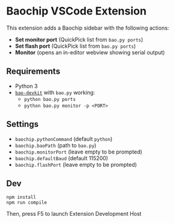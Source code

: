 # Baochip VSCode Extension

This extension adds a Baochip sidebar with the following actions:
- **Set monitor port** (QuickPick list from `bao.py ports`)
- **Set flash port** (QuickPick list from `bao.py ports`)
- **Monitor** (opens an in-editor webview showing serial output)

## Requirements
- Python 3
- [`bao-devkit`](https://github.com/baochip/bao-devkit) with `bao.py` working:
  - `python bao.py ports`
  - `python bao.py monitor -p <PORT>`

## Settings
- `baochip.pythonCommand` (default `python`)
- `baochip.baoPath` (path to `bao.py`)
- `baochip.monitorPort` (leave empty to be prompted)
- `baochip.defaultBaud` (default 115200)
- `baochip.flashPort` (leave empty to be prompted)

## Dev

```
npm install
npm run compile
```
Then, press F5 to launch Extension Development Host
